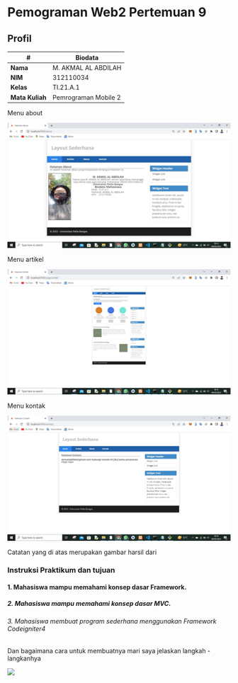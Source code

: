 # Pemograman Web2 Pertemuan 9

## Profil
| #               | Biodata                      |
| --------------- | ---------------------------- |
| **Nama**        | M. AKMAL AL ABDILAH          |
| **NIM**         | 312110034                    |
| **Kelas**       | TI.21.A.1                    |
| **Mata Kuliah** | Pemrograman Mobile 2         |




<p>Menu about</P>

![Gambar 1](screenshoot/1.JPG)


<p>Menu artikel</P>

![Gambar 2](screenshoot/2.JPG)

<p>Menu kontak</P>

![Gambar 3](screenshoot/3.JPG)




<p>
Catatan yang di atas merupakan gambar harsil dari
</p>

### Instruksi Praktikum dan tujuan
#### 1. Mahasiswa mampu memahami konsep dasar Framework.
##### 2. Mahasiswa mampu memahami konsep dasar MVC.
###### 3. Mahasiswa membuat program sederhana menggunakan Framework Codeigniter4



<p>
 Dan bagaimana cara untuk membuatnya mari saya jelaskan langkah - langkanhya
</p>


<img src="https://user-images.githubusercontent.com/91085882/222731693-24383140-7623-4e7a-a528-6621380b7be8.gif">